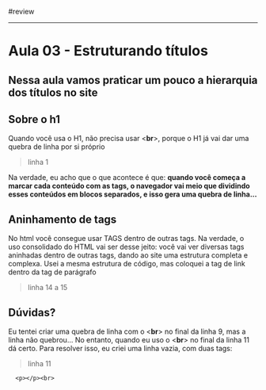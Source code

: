 #review 

---
# Aula 03 - Estruturando títulos

## Nessa aula vamos praticar um pouco a hierarquia dos títulos no site

## Sobre o h1
Quando você usa o H1, não precisa usar <**br**>, porque o H1 já vai dar uma quebra de linha por si próprio 
> linha 1

Na verdade, eu acho que o que acontece é que: **quando você começa a marcar cada conteúdo com as tags, o navegador vai meio que dividindo esses conteúdos em blocos separados, e isso gera uma quebra de linha...**

## Aninhamento de tags
No html você consegue usar TAGS dentro de outras tags. Na verdade, o uso consolidado do HTML vai ser desse jeito: você vai ver diversas tags aninhadas dentro de outras tags, dando ao site uma estrutura completa e complexa.
Usei a mesma estrutura de código, mas coloquei a tag de link dentro da tag de parágrafo
> linha 14 a 15

## Dúvidas?
Eu tentei criar uma quebra de linha com o <**br**> no final da linha 9, mas a linha não quebrou... 
No entanto, quando eu uso o <**br**> no final da linha 11 dá certo.
Para resolver isso, eu criei uma linha vazia, com duas tags:
> linha 11
>
      <p></p><br>
